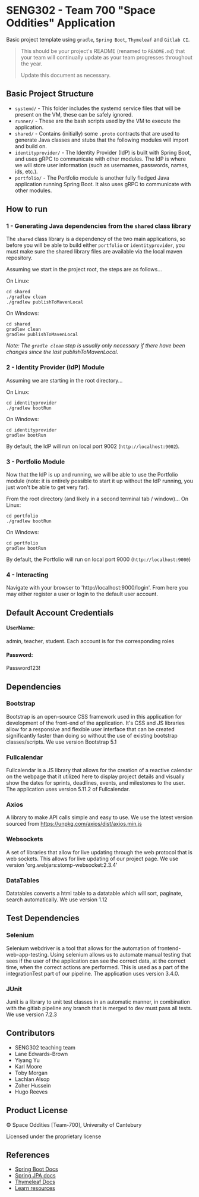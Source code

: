 # SENG302 - Team 700 "Space Oddities" Application

Basic project template using `gradle`, `Spring Boot`, `Thymeleaf` and `Gitlab CI`.

> This should be your project's README (renamed to `README.md`) that your team will continually update as your team progresses throughout the year.
> 
> Update this document as necessary.

## Basic Project Structure

- `systemd/` - This folder includes the systemd service files that will be present on the VM, these can be safely ignored.
- `runner/` - These are the bash scripts used by the VM to execute the application.
- `shared/` - Contains (initially) some `.proto` contracts that are used to generate Java classes and stubs that the following modules will import and build on.
- `identityprovider/` - The Identity Provider (IdP) is built with Spring Boot, and uses gRPC to communicate with other modules. The IdP is where we will store user information (such as usernames, passwords, names, ids, etc.).
- `portfolio/` - The Portfolio module is another fully fledged Java application running Spring Boot. It also uses gRPC to communicate with other modules.


## How to run

### 1 - Generating Java dependencies from the `shared` class library
The `shared` class library is a dependency of the two main applications, so before you will be able to build either `portfolio` or `identityprovider`, you must make sure the shared library files are available via the local maven repository.

Assuming we start in the project root, the steps are as follows...

On Linux: 
```
cd shared
./gradlew clean
./gradlew publishToMavenLocal
```

On Windows:
```
cd shared
gradlew clean
gradlew publishToMavenLocal
```

*Note: The `gradle clean` step is usually only necessary if there have been changes since the last publishToMavenLocal.*

### 2 - Identity Provider (IdP) Module
Assuming we are starting in the root directory...

On Linux:
```
cd identityprovider
./gradlew bootRun
```

On Windows:
```
cd identityprovider
gradlew bootRun
```

By default, the IdP will run on local port 9002 (`http://localhost:9002`).

### 3 - Portfolio Module
Now that the IdP is up and running, we will be able to use the Portfolio module (note: it is entirely possible to start it up without the IdP running, you just won't be able to get very far).

From the root directory (and likely in a second terminal tab / window)...
On Linux:
```
cd portfolio
./gradlew bootRun
```

On Windows:
```
cd portfolio
gradlew bootRun
```

By default, the Portfolio will run on local port 9000 (`http://localhost:9000`)

### 4 - Interacting

Navigate with your browser to 'http://localhost:9000/login'.
From here you may either register a user or login to the default user account.

## Default Account Credentials
#### UserName:
admin, teacher, student. Each account is for the corresponding roles

#### Password:
Password123!

## Dependencies

### Bootstrap
Bootstrap is an open-source CSS framework used in this application for development of the front-end of the application.
It's CSS and JS libraries allow for a responsive and flexible user interface that can be created significantly faster than
doing so without the use of existing bootstrap classes/scripts. We use version Bootstrap 5.1

### Fullcalendar
Fullcalendar is a JS library that allows for the creation of a reactive calendar on the webpage that
it utilized here to display project details and visually show the dates for sprints, deadlines, events, and
milestones to the user. The application uses version 5.11.2 of Fullcalendar.

### Axios
A library to make API calls simple and easy to use.
We use the latest version sourced from https://unpkg.com/axios/dist/axios.min.js

### Websockets
A set of libraries that allow for live updating through the web protocol that is web sockets.
This allows for live updating of our project page.
We use version 'org.webjars:stomp-websocket:2.3.4'

### DataTables
Datatables converts a html table to a datatable which will sort, paginate, search automatically.
We use version 1.12
## Test Dependencies

### Selenium
Selenium webdriver is a tool that allows for the automation of frontend-web-app-testing. Using selenium allows us
to automate manual testing that sees if the user of the application can see the correct data, at the correct time, when 
the correct actions are performed. This is used as a part of the integrationTest part of our pipeline. The application uses version 3.4.0.

### JUnit
Junit is a library to unit test classes in an automatic manner, in combination with the gitlab pipeline
any branch that is merged to dev must pass all tests.
We use version 7.2.3

## Contributors

- SENG302 teaching team
- Lane Edwards-Brown
- Yiyang Yu
- Karl Moore
- Toby Morgan
- Lachlan Alsop
- Zoher Hussein
- Hugo Reeves

## Product License

© Space Oddities [Team-700], University of Cantebury

Licensed under the proprietary license

## References

- [Spring Boot Docs](https://docs.spring.io/spring-boot/docs/current/reference/htmlsingle/)
- [Spring JPA docs](https://docs.spring.io/spring-data/jpa/docs/current/reference/html/)
- [Thymeleaf Docs](https://www.thymeleaf.org/documentation.html)
- [Learn resources](https://learn.canterbury.ac.nz/course/view.php?id=13269&section=9)
